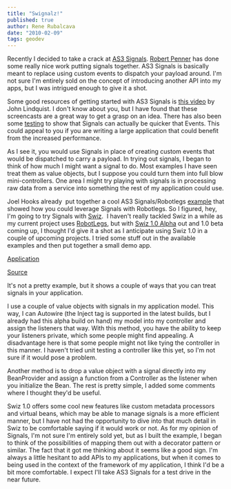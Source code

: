 ```yaml
---
title: "Swignalz!"
published: true
author: Rene Rubalcava
date: "2010-02-09"
tags: geodev
---
```


Recently I decided to take a crack at [AS3 Signals](http://github.com/robertpenner/as3-signals). [Robert Penner](http://robertpenner.com/flashblog/) has done some really nice work putting signals together. AS3 Signals is basically meant to replace using custom events to dispatch your payload around. I'm not sure I'm entirely sold on the concept of introducing another API into my apps, but I was intrigued enough to give it a shot.

Some good resources of getting started with AS3 Signals is [this video](http://pv3d.org/2010/01/21/as3-signals-tutorial/) by John Lindquist. I don't know about you, but I have found that these screencasts are a great way to get a grasp on an idea. There has also been some [testing](http://alecmce.com/as3/events-and-signals-performance-tests) to show that Signals can actually be quicker that Events. This could appeal to you if you are writing a large application that could benefit from the increased performance.

As I see it, you would use Signals in place of creating custom events that would be dispatched to carry a payload. In trying out signals, I began to think of how much I might want a signal to do. Most examples I have seen treat them as value objects, but I suppose you could turn them into full blow mini-controllers. One area I might try playing with signals is in processing raw data from a service into something the rest of my application could use.

Joel Hooks already  put together a cool AS3 Signals/Robotlegs [example](http://joelhooks.com/2010/01/16/robotlegs-image-gallery-example-using-as3-signals-and-the-presentation-model/) that showed how you could leverage Signals with Robotlegs. So I figured, hey, I'm going to try Signals with [Swiz](http://swizframework.org/).  I haven't really tackled Swiz in a while as my current project uses [RobotLegs](http://www.robotlegs.org/), but with [Swiz 1.0 Alpha](http://swizframework.org/2009/12/swiz-1-0-0-alpha-released/) out and 1.0 beta coming up, I thought I'd give it a shot as I anticipate using Swiz 1.0 in a couple of upcoming projects. I tried some stuff out in the available examples and then put together a small demo app.

[Application](http://odoe.net/thelab/flex/swignalz/Index.html)

[Source](http://odoe.net/thelab/flex/swignalz/srcview/index.html)

It's not a pretty example, but it shows a couple of ways that you can treat signals in your application.

I use a couple of value objects with signals in my application model. This way, I can Autowire (the Inject tag is supported in the latest builds, but I already had this alpha build on hand) my model into my controller and assign the listeners that way. With this method, you have the ability to keep your listeners private, which some people might find appealing. A disadvantage here is that some people might not like tying the controller in this manner. I haven't tried unit testing a controller like this yet, so I'm not sure if it would pose a problem.

Another method is to drop a value object with a signal directly into my BeanProvider and assign a function from a Controller as the listener when you initialize the Bean. The rest is pretty simple, I added some comments where I thought they'd be useful.

Swiz 1.0 offers some cool new features like custom metadata processors and virtual beans, which may be able to manage signals is a more efficient manner, but I have not had the opportunity to dive into that much detail in Swiz to be comfortable saying if it would work or not. As for my opinion of Signals, I'm not sure I'm entirely sold yet, but as I built the example, I began to think of the possibilities of mapping them out with a decorator pattern or similar. The fact that it got me thinking about it seems like a good sign. I'm always a little hesitant to add APIs to my applications, but when it comes to being used in the context of the framework of my application, I think I'd be a bit more comfortable. I expect I'll take AS3 Signals for a test drive in the near future.
